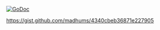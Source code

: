 [![GoDoc](https://godoc.org/github.com/madhums/go-gin-mgo-demo?status.svg)](http://godoc.org/github.com/madhums/go-gin-mgo-demo/gin_html_render)

https://gist.github.com/madhums/4340cbeb36871e227905
